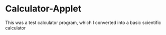 # Calculator-Applet
This was a test calculator program, which I converted into a basic scientific calculator
